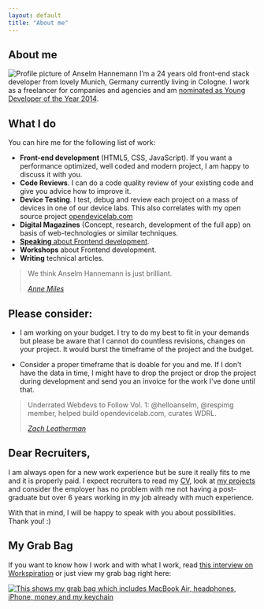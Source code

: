 ```yaml
---
layout: default
title: "About me"
---
```


## About me

![Profile picture of Anselm Hannemann](http://img.anselmhannemann.netdna-cdn.com/img/anselm_btconf2013.jpg)
I’m a 24 years old front-end stack developer from lovely Munich, Germany currently living in Cologne. I work as a freelancer for companies and agencies and am [nominated as Young Developer of the Year 2014](https://thenetawards.com/vote/young-developer/anselm-hannemann/).

## What I do

You can hire me for the following list of work:

- **Front-end development** (HTML5, CSS, JavaScript). If you want a performance optimized, well coded and modern project, I am happy to discuss it with you.
- **Code Reviews**. I can do a code quality review of your existing code and give you advice how to improve it.
- **Device Testing**. I test, debug and review each project on a mass of devices in one of our device labs. This also correlates with my open source project [opendevicelab.com](http://opendevicelab.com/)
- **Digital Magazines** (Concept, research, development of the full app) on basis of web-technologies or similar techniques.
- [**Speaking** about Frontend development](/conf/).
- **Workshops** about Frontend development.
- **Writing** technical articles.

> We think Anselm Hannemann is just brilliant.
>
> <cite><a href="http://www.redtoadmedia.com/" target="_blank">Anne Miles</a></cite>

<a id="matchmyinterest"> </a>

## Please consider:

- I am working on your budget. I try to do my best to fit in your demands but please be aware that I cannot do countless revisions, changes on your project. It would burst the timeframe of the project and the budget.

- Consider a proper timeframe that is doable for you and me. If I don't have the data in time, I might have to drop the project or drop the project during development and send you an invoice for the work I've done until that.


<a id="recruiters"> </a>

> Underrated Webdevs to Follow Vol. 1: @helloanselm, @respimg member, helped build opendevicelab.com, curates WDRL.
>
> <cite><a href="http://zachleat.com/" target="_blank">Zach Leatherman</a></cite>

## Dear Recruiters,

I am always open for a new work experience but be sure it really fits to me and it is properly paid.
I expect recruiters to read my [CV](/cv/), look at [my projects](/work/) and consider the employer has no problem with me not having a post-graduate but over 6 years working in my job already with much experience.

With that in mind, I will be happy to speak with you about possibilities. Thank you! :)

## My Grab Bag

If you want to know how I work and with what I work, read [this interview on Workspiration](http://workspiration.org/anselm-hannemann) or just view my grab bag right here:

[![This shows my grab bag which includes MacBook Air, headphones, iPhone, money and my keychain](http://img.anselmhannemann.netdna-cdn.com/img/grab-bag.jpg)](https://medium.com/grab-bag/acec0b302a9d)
